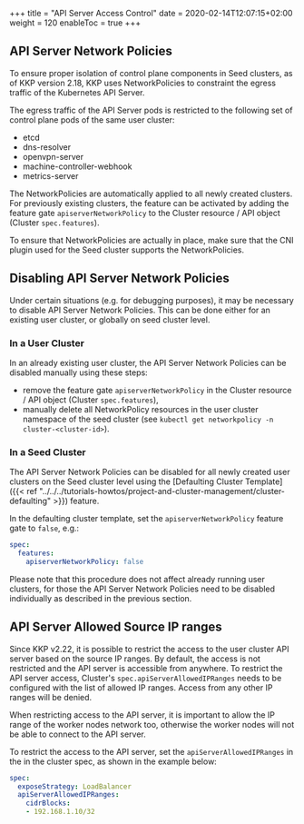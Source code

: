 +++
title = "API Server Access Control"
date = 2020-02-14T12:07:15+02:00
weight = 120
enableToc = true
+++

## API Server Network Policies
To ensure proper isolation of control plane components in Seed clusters, as of KKP version 2.18, KKP uses NetworkPolicies to constraint the egress traffic of the Kubernetes API Server.

The egress traffic of the API Server pods is restricted to the following set of control plane pods of the same user cluster:

- etcd
- dns-resolver
- openvpn-server
- machine-controller-webhook
- metrics-server

The NetworkPolicies are automatically applied to all newly created clusters. For previously existing clusters, the feature can be activated by adding the feature gate `apiserverNetworkPolicy` to the Cluster resource / API object (Cluster `spec.features`).

To ensure that NetworkPolicies are actually in place, make sure that the CNI plugin used for the Seed cluster supports the NetworkPolicies.

## Disabling API Server Network Policies
Under certain situations (e.g. for debugging purposes), it may be necessary to disable API Server Network Policies. This can be done either for an existing user cluster, or globally on seed cluster level.

### In a User Cluster
In an already existing user cluster, the API Server Network Policies can be disabled manually using these steps:

 - remove the feature gate `apiserverNetworkPolicy` in the Cluster resource / API object (Cluster `spec.features`),
 - manually delete all NetworkPolicy resources in the user cluster namespace of the seed cluster (see `kubectl get networkpolicy -n cluster-<cluster-id>`).

### In a Seed Cluster
The API Server Network Policies can be disabled for all newly created user clusters on the Seed cluster level using the [Defaulting Cluster Template]({{< ref "../../../tutorials-howtos/project-and-cluster-management/cluster-defaulting" >}}) feature.

In the defaulting cluster template, set the `apiserverNetworkPolicy` feature gate to `false`, e.g.:

```yaml
spec:
  features:
    apiserverNetworkPolicy: false
```

Please note that this procedure does not affect already running user clusters, for those the API Server Network Policies need to be disabled individually as described in the previous section.

## API Server Allowed Source IP ranges
Since KKP v2.22, it is possible to restrict the access to the user cluster API server based on the source IP ranges. By default, the access is not restricted and the API server is accessible from anywhere. To restrict the API server access, Cluster's `spec.apiServerAllowedIPRanges` needs to be configured with the list of allowed IP ranges. Access from any other IP ranges will be denied.

When restricting access to the API server, it is important to allow the IP range of the worker nodes network too, otherwise the worker nodes will not be able to connect to the API server.

To restrict the access to the API server, set the `apiServerAllowedIPRanges` in the in the cluster spec, as shown in the example below:

```yaml
spec:
  exposeStrategy: LoadBalancer
  apiServerAllowedIPRanges:
    cidrBlocks:
    - 192.168.1.10/32
```
